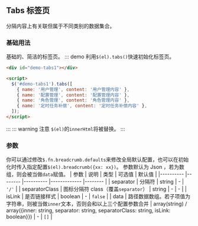 ## Tabs 标签页
分隔内容上有关联但属于不同类别的数据集合。

### 基础用法
基础的、简洁的标签页。
::: demo 利用`$(el).tabs()`快速初始化标签页。

``` html
<div id="demo-tabs1"></div>

<script>
  $('#demo-tabs1').tabs([
    { name: '用户管理', content: '用户管理内容' },
    { name: '配置管理', content: '配置管理内容' },
    { name: '角色管理', content: '角色管理内容' },
    { name: '定时任务补偿', content: '定时任务补偿内容' },
  ]);
</script>
```
:::
::: warning 注意
`$(el)`的`innerHtml`将被替换。
:::

### 参数
你可以通过修改`$.fn.breadcrumb.defaults`来修改全局默认配置，也可以在初始化时传入指定配置`$(el).breadcrumb({xx: xx})`。
参数默认为 Json ，若为数组，则会被当做`data`赋值。
| 参数      | 说明    | 类型      | 可选值       | 默认值   |
|---------- |-------- |---------- |-------------  |-------- |
| separator     | 分隔符           | string | - | `'/'` |
| separatorClass | 图标分隔符 class（覆盖`separator`） | string | - | - |
| isLink | 是否链接样式 | boolean | - | `false` |
| data | 路径数据数组。若子项值为字符串，则被当做`inner`文本，否则会和以上三个配置参数合并 | array(string) / array({inner: string, separator: string, separatorClass: string, isLink: boolean}}) | - | `[]` |

